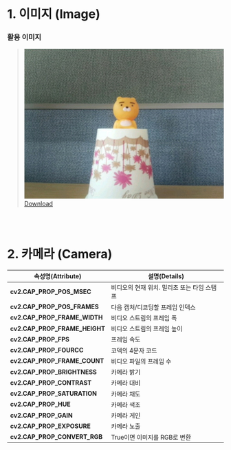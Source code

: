 # 1. 이미지 (Image) <a id="user-content-1" class="anchor" aria-hidden="true"></a>

### 활용 이미지
><a href="https://github.com/hanback-docs/OpenCV-Examples/raw/master/img.jpg"><img src="https://github.com/hanback-docs/OpenCV-Examples/blob/master/img.jpg"><br>
Download</a>

<br><br>

# 2. 카메라 (Camera) <a id="user-content-2" class="anchor" aria-hidden="true"></a>
| 속성명(Attribute)  | 설명(Details) |
| ------------ | ----- |
| **cv2.CAP_PROP_POS_MSEC**| 비디오의 현재 위치. 밀리초 또는 타임 스탬프|
| **cv2.CAP_PROP_POS_FRAMES**| 다음 캡처/디코딩할 프레임 인덱스|
| **cv2.CAP_PROP_FRAME_WIDTH**| 비디오 스트림의 프레임 폭|
|**cv2.CAP_PROP_FRAME_HEIGHT**|비디오 스트림의 프레임 높이|
|**cv2.CAP_PROP_FPS**|프레임 속도|
|**cv2.CAP_PROP_FOURCC**|코덱의 4문자 코드|
|**cv2.CAP_PROP_FRAME_COUNT**|비디오 파일의 프레임 수|
|**cv2.CAP_PROP_BRIGHTNESS**| 카메라 밝기|
|**cv2.CAP_PROP_CONTRAST**|카메라 대비|
|**cv2.CAP_PROP_SATURATION**|카메라 채도|
|**cv2.CAP_PROP_HUE**|카메라 색조|
|**cv2.CAP_PROP_GAIN**|카메라 게인|
|**cv2.CAP_PROP_EXPOSURE**|카메라 노출|
|**cv2.CAP_PROP_CONVERT_RGB**|True이면 이미지를 RGB로 변환|

